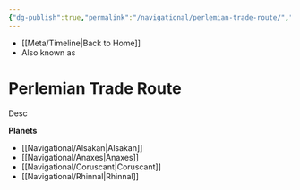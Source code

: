 ```yaml
---
{"dg-publish":true,"permalink":"/navigational/perlemian-trade-route/","dgHomeLink":false}
---
```


- [[Meta/Timeline\|Back to Home]]
- Also known as 

# Perlemian Trade Route
Desc

**Planets**
- [[Navigational/Alsakan\|Alsakan]]
- [[Navigational/Anaxes\|Anaxes]]
- [[Navigational/Coruscant\|Coruscant]]
- [[Navigational/Rhinnal\|Rhinnal]]
